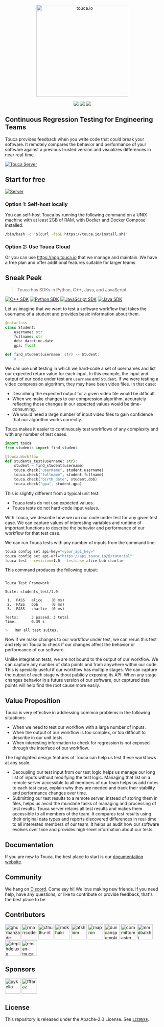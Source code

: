 <p align="center">
<a href="https://touca.io"><img src="https://touca.io/logo/touca-logo-w-text-bg.png" alt="touca.io" width="300px" /></a>
</p>
<p align="center">
<a href="https://github.com/trytouca/trytouca/blob/main/LICENSE"><img src="https://img.shields.io/github/license/trytouca/trytouca?color=blue" /></a>
<a href="https://touca.io/docs"><img src="https://img.shields.io/static/v1?label=docs&message=touca.io/docs&color=blue" /></a>
<a href="https://touca.io/discord"><img src="https://img.shields.io/static/v1?label=community&message=touca.io/discord&color=blue" /></a>
</p>

## Continuous Regression Testing for Engineering Teams

Touca provides feedback when you write code that could break your software. It
remotely compares the behavior and performance of your software against a
previous trusted version and visualizes differences in near real-time.

[![Touca Server](https://i.vimeocdn.com/filter/overlay?src0=https%3A%2F%2Fi.vimeocdn.com%2Fvideo%2F1420276355-a2760e21742b267f63e7e1599eefc02329dcc22c2f155f125ff8692c99161e9c-d_1920x1080&src1=http%3A%2F%2Ff.vimeocdn.com%2Fp%2Fimages%2Fcrawler_play.png)](https://vimeo.com/703039452 "Touca Quick Product Demo")

## Start for free

[![Server](https://img.shields.io/docker/v/touca/touca)](https://hub.docker.com/r/touca/touca)

### Option 1: Self-host locally

You can self-host Touca by running the following command on a UNIX machine with
at least 2GB of RAM, with Docker and Docker Compose installed.

```bash
/bin/bash -c "$(curl -fsSL https://touca.io/install.sh)"
```

### Option 2: Use Touca Cloud

Or you can use https://app.touca.io that we manage and maintain. We have a free
plan and offer additional features suitable for larger teams.

## Sneak Peek

> Touca has SDKs in Python, C++, Java, and JavaScript.

[![C++ SDK](https://img.shields.io/static/v1?label=C%2B%2B&message=v1.5.2&color=blue)](https://github.com/trytouca/trytouca/tree/main/sdk/cpp)
[![Python SDK](https://img.shields.io/pypi/v/touca?label=Python&color=blue)](https://pypi.org/project/touca/)
[![JavaScript SDK](https://img.shields.io/npm/v/@touca/node?label=JavaScript&color=blue)](https://www.npmjs.com/package/@touca/node)
[![Java SDK](https://img.shields.io/maven-central/v/io.touca/touca?label=Java&color=blue)](https://search.maven.org/artifact/io.touca/touca)

Let us imagine that we want to test a software workflow that takes the username
of a student and provides basic information about them.

```python
@dataclass
class Student:
    username: str
    fullname: str
    dob: datetime.date
    gpa: float

def find_student(username: str) -> Student:
    # ...
```

We can use unit testing in which we hard-code a set of usernames and list our
expected return value for each input. In this example, the input and output of
our code under test are `username` and `Student`. If we were testing a video
compression algorithm, they may have been video files. In that case:

- Describing the expected output for a given video file would be difficult.
- When we make changes to our compression algorithm, accurately reflecting those
  changes in our expected values would be time-consuming.
- We would need a large number of input video files to gain confidence that our
  algorithm works correctly.

Touca makes it easier to continuously test workflows of any complexity and with
any number of test cases.

```python
import touca
from students import find_student

@touca.Workflow
def students_test(username: str):
    student = find_student(username)
    touca.check("username", student.username)
    touca.check("fullname", student.fullname)
    touca.check("birth_date", student.dob)
    touca.check("gpa", student.gpa)
```

This is slightly different from a typical unit test:

- Touca tests do not use expected values.
- Touca tests do not hard-code input values.

With Touca, we describe how we run our code under test for any given test case.
We can capture values of interesting variables and runtime of important
functions to describe the behavior and performance of our workflow for that test
case.

We can run Touca tests with any number of inputs from the command line:

```bash
touca config set api-key="<your_api_key>"
touca config set api-url="https://api.touca.io/@/tutorial"
touca test --revision=1.0 --testcase alice bob charlie
```

This command produces the following output:

```text

Touca Test Framework

Suite: students_test/1.0

 1.  PASS   alice    (0 ms)
 2.  PASS   bob      (0 ms)
 3.  PASS   charlie  (0 ms)

Tests:      3 passed, 3 total
Time:       0.39 s

✨   Ran all test suites.

```

Now if we make changes to our workflow under test, we can rerun this test and
rely on Touca to check if our changes affect the behavior or performance of our
software.

Unlike integration tests, we are not bound to the output of our workflow. We can
capture any number of data points and from anywhere within our code. This is
specially useful if our workflow has multiple stages. We can capture the output
of each stage without publicly exposing its API. When any stage changes behavior
in a future version of our software, our captured data points will help find the
root cause more easily.

## Value Proposition

Touca is very effective in addressing common problems in the following
situations:

- When we need to test our workflow with a large number of inputs.
- When the output of our workflow is too complex, or too difficult to describe
  in our unit tests.
- When interesting information to check for regression is not exposed through
  the interface of our workflow.

The highlighted design features of Touca can help us test these workflows at any
scale.

- Decoupling our test input from our test logic helps us manage our long list of
  inputs without modifying the test logic. Managing that list on a remote server
  accessible to all members of our team helps us add notes to each test case,
  explain why they are needed and track their stability and performance changes
  over time.
- Submitting our test results to a remote server, instead of storing them in
  files, helps us avoid the mundane tasks of managing and processing of test
  results. Touca server retains all test results and makes them accessible to
  all members of the team. It compares test results using their original data
  types and reports discovered differences in real-time to all interested
  members of our team. It helps us audit how our software evolves over time and
  provides high-level information about our tests.

## Documentation

If you are new to Touca, the best place to start is our
[documentation website](https://touca.io/docs).

## Community

We hang on [Discord](https://touca.io/discord). Come say hi! We love making new
friends. If you need help, have any questions, or like to contribute or provide
feedback, that's the best place to be.

## Contributors

<a href="https://github.com/ghorbanzade"><img src="https://avatars.githubusercontent.com/u/11810467?v=4" title="ghorbanzade" width="50" height="50"></a>
<a href="https://github.com/rmarrcode"><img src="https://avatars.githubusercontent.com/u/13802466?v=4" title="rmarrcode" width="50" height="50"></a>
<a href="https://github.com/cthulhu-irl"><img src="https://avatars.githubusercontent.com/u/23152417?v=4" title="cthulhu-irl" width="50" height="50"></a>
<a href="https://github.com/mdkhaki"><img src="https://avatars.githubusercontent.com/u/62190332?v=4" title="mdkhaki" width="50" height="50"></a>
<a href="https://github.com/afshinm"><img src="https://avatars.githubusercontent.com/u/314326?v=4" title="afshinm" width="50" height="50"></a>
<a href="https://github.com/mapron"><img src="https://avatars.githubusercontent.com/u/7624327?v=4" title="mapron" width="50" height="50"></a>
<a href="https://github.com/duncanspumpkin"><img src="https://avatars.githubusercontent.com/u/1277401?v=4" title="duncanspumpkin" width="50" height="50"></a>
<a href="https://github.com/committomaster"><img src="https://avatars.githubusercontent.com/u/20593344?v=4" title="committomaster" width="50" height="50"></a>
<a href="https://github.com/mmdbalkhi"><img src="https://avatars.githubusercontent.com/u/65954744?v=4" title="mmdbalkhi" width="50" height="50"></a>
<a href="https://github.com/depthdeluxe"><img src="https://avatars.githubusercontent.com/u/4984331?v=4" title="depthdeluxe" width="50" height="50"></a>
<a href="https://github.com/ehsan-touca"><img src="https://avatars.githubusercontent.com/u/112129743?v=4" title="ehsan-touca" width="50" height="50"></a>

## Sponsors

<a href="https://github.com/pykello"><img src="https://avatars.githubusercontent.com/u/628106?v=4" title="pykello" width="50" height="50"></a>
<a href="https://github.com/fffaraz"><img src="https://avatars.githubusercontent.com/u/895678?v=4" title="fffaraz" width="50" height="50"></a>

## License

This repository is released under the Apache-2.0 License. See
[`LICENSE`](https://github.com/trytouca/trytouca/blob/main/LICENSE).
